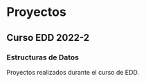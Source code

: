 # Proyectos

## Curso EDD 2022-2

### Estructuras de Datos

Proyectos realizados durante el curso de EDD.

